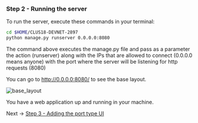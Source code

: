 
### Step 2 - Running the server

To run the server, execute these commands in your terminal:

```bash
cd $HOME/CLUS18-DEVNET-2897
python manage.py runserver 0.0.0.0:8080
```

The command above executes the manage.py file and pass as a parameter the action (runserver) along with the 
IPs that are allowed to connect (0.0.0.0 means anyone) with the port where the server will be listening for 
http requests (8080)

You can go to http://0.0.0.0:8080/ to see the base layout. 

![base_layout](lab/images/base_layout.png)

You have a web application up and running in your machine.

Next -> [Step 3 - Adding the port type UI]

[Step 3 - Adding the port type UI]: step3.md

